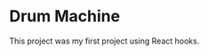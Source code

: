 # Drum Machine
This project was my first project using React hooks.  
                                       

